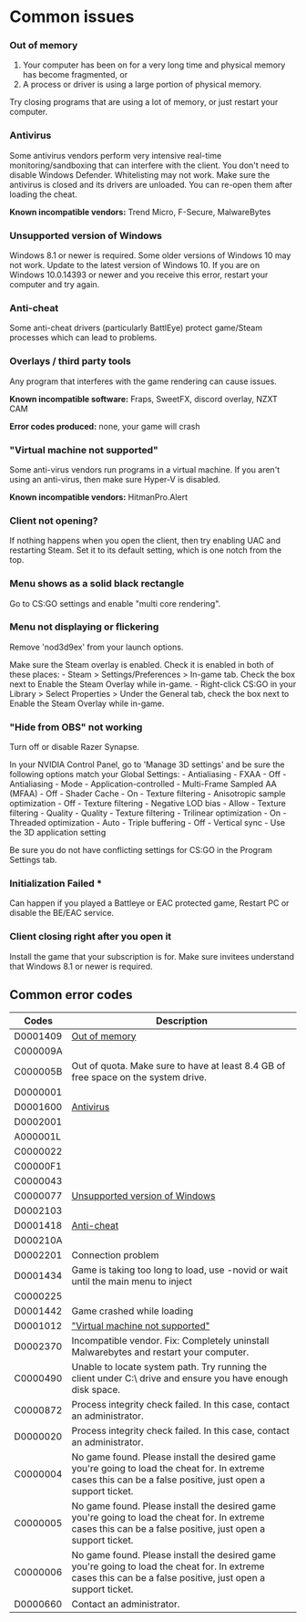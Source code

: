 # Common issues

### Out of memory

1. Your computer has been on for a very long time and physical memory has become fragmented, or
2. A process or driver is using a large portion of physical memory.

Try closing programs that are using a lot of memory, or just restart your computer.

### Antivirus

Some antivirus vendors perform very intensive real-time monitoring/sandboxing that can interfere with the client. You don't need to disable Windows Defender. Whitelisting may not work. Make sure the antivirus is closed and its drivers are unloaded. You can re-open them after loading the cheat.

**Known incompatible vendors:** Trend Micro, F-Secure, MalwareBytes

### Unsupported version of Windows

Windows 8.1 or newer is required. Some older versions of Windows 10 may not work. Update to the latest version of Windows 10. If you are on Windows 10.0.14393 or newer and you receive this error, restart your computer and try again.

### Anti-cheat

Some anti-cheat drivers (particularly BattlEye) protect game/Steam processes which can lead to problems.

### Overlays / third party tools

Any program that interferes with the game rendering can cause issues.

**Known incompatible software:**  Fraps, SweetFX, discord overlay, NZXT CAM

**Error codes produced:** none, your game will crash

### "Virtual machine not supported"

Some anti-virus vendors run programs in a virtual machine. If you aren't using an anti-virus, then make sure Hyper-V is disabled.

**Known incompatible vendors:** HitmanPro.Alert

### Client not opening?

If nothing happens when you open the client, then try enabling UAC and restarting Steam. Set it to its default setting, which is one notch from the top.

### Menu shows as a solid black rectangle

Go to CS:GO settings and enable "multi core rendering".

### Menu not displaying or flickering

Remove 'nod3d9ex' from your launch options.

Make sure the Steam overlay is enabled. Check it is enabled in both of these places:
    - Steam > Settings/Preferences > In-game tab. Check the box next to Enable the Steam Overlay while in-game.
    - Right-click CS:GO in your Library > Select Properties > Under the General tab, check the box next to Enable the Steam Overlay while in-game.

### "Hide from OBS" not working

Turn off or disable Razer Synapse.

In your NVIDIA Control Panel, go to 'Manage 3D settings' and be sure the following options match your Global Settings:
    - Antialiasing - FXAA - Off
    - Antialiasing - Mode - Application-controlled
    - Multi-Frame Sampled AA (MFAA) - Off
    - Shader Cache - On
    - Texture filtering - Anisotropic sample optimization - Off
    - Texture filtering - Negative LOD bias - Allow
    - Texture filtering - Quality - Quality
    - Texture filtering - Trilinear optimization - On
    - Threaded optimization - Auto
    - Triple buffering - Off
    - Vertical sync - Use the 3D application setting

Be sure you do not have conflicting settings for CS:GO in the Program Settings tab.

### Initialization Failed *

Can happen if you played a Battleye or EAC protected game, Restart PC or disable the BE/EAC service.

### Client closing right after you open it

Install the game that your subscription is for.
Make sure invitees understand that Windows 8.1 or newer is required.

## Common error codes

Codes | Description
----- | -----------
  D0001409 | [Out of memory](#out-of-memory)
  C000009A |
  C000005B | Out of quota. Make sure to have at least 8.4 GB of free space on the system drive.
  D0000001 |
  D0001600 | [Antivirus](#antivirus)
  D0002001 |
  A000001L |
  C0000022 |
  C00000F1 |
  C0000043 |
  C0000077 | [Unsupported version of Windows](#unsupported-version-of-windows)
  D0002103 |
  D0001418 | [Anti-cheat](#anti-cheat)
  D000210A |
  D0002201 | Connection problem
  D0001434 | Game is taking too long to load, use -novid or wait until the main menu to inject
  C0000225 |
  D0001442 | Game crashed while loading
  D0001012 | ["Virtual machine not supported"](#virtual-machine-not-supported)
  D0002370 | Incompatible vendor. Fix: Completely uninstall Malwarebytes and restart your computer.
  C0000490 | Unable to locate system path. Try running the client under C:\ drive and ensure you have enough disk space.
  C0000872 | Process integrity check failed. In this case, contact an administrator.
  D0000020 | Process integrity check failed. In this case, contact an administrator.
  C0000004 | No game found. Please install the desired game you're going to load the cheat for. In extreme cases this can be a false positive, just open a support ticket.
  C0000005 | No game found. Please install the desired game you're going to load the cheat for. In extreme cases this can be a false positive, just open a support ticket.
  C0000006 | No game found. Please install the desired game you're going to load the cheat for. In extreme cases this can be a false positive, just open a support ticket.
  D0000660 | Contact an administrator.

